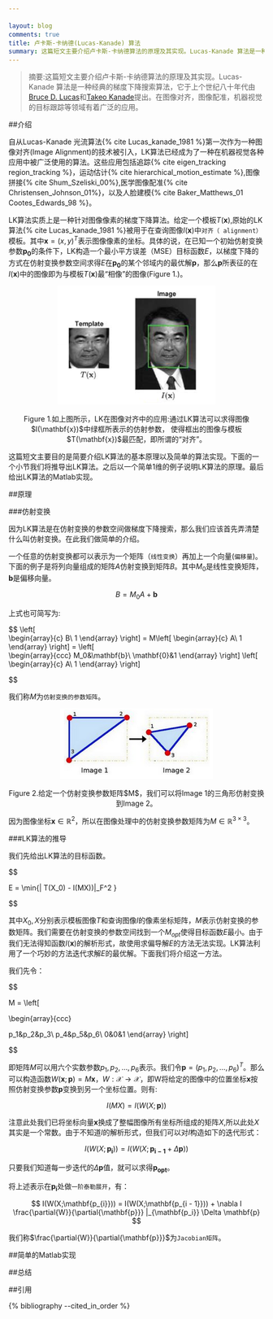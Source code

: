 ```yaml
---

layout: blog
comments: true
title: 卢卡斯-卡纳德(Lucas-Kanade) 算法
summary: 这篇短文主要介绍卢卡斯-卡纳德算法的原理及其实现。Lucas-Kanade 算法是一种经典的梯度下降搜索算法，它于上个世纪八十年代由Bruce D. Lucas和Takeo Kanade提出。在图像对齐，图像配准，机器视觉的目标跟踪等领域有着广泛的应用。
---
```


>摘要:这篇短文主要介绍卢卡斯-卡纳德算法的原理及其实现。Lucas-Kanade 算法是一种经典的梯度下降搜索算法，它于上个世纪八十年代由[Bruce D. Lucas](http://www.ri.cmu.edu/person.html?person_id=1802)和[Takeo Kanade](http://www.ri.cmu.edu/person.html?person_id=136)提出。在图像对齐，图像配准，机器视觉的目标跟踪等领域有着广泛的应用。



##介绍

自从Lucas-Kanade 光流算法{% cite Lucas_kanade_1981 %}第一次作为一种图像对齐(Image Alignment)的技术被引入，LK算法已经成为了一种在机器视觉各种应用中被广泛使用的算法。这些应用包括追踪{% cite eigen_tracking region_tracking %}，运动估计{% cite hierarchical_motion_estimate %},图像拼接{% cite Shum_Szeliski_00%},医学图像配准{% cite Christensen_Johnson_01%}，以及人脸建模{% cite Baker_Matthews_01 Cootes_Edwards_98 %}。


LK算法实质上是一种针对图像像素的梯度下降算法。给定一个模板$T(\mathbf{x})$,原始的LK算法{% cite Lucas_kanade_1981 %}被用于在查询图像$I(\mathbf{x})$中`对齐（ alignment）`模板。其中$\mathbf{x} = (x,y)^T$表示图像像素的坐标。具体的说，在已知一个初始仿射变换参数$\mathbf{p_0}$的条件下，LK构造一个最小平方误差（MSE）目标函数$E$，以梯度下降的方式在仿射变换参数空间求得$E$在$\mathbf{p_0}$的某个邻域内的最优解$\mathbf{p}$，那么$\mathbf{p}$所表征的在$I(\mathbf{x})$中的图像即为与模板$T(\mathbf{x})$最“相像”的图像(Figure 1.)。

<div align='center'><img src="../img/lk_function.png" /><p class = "figure_caption">Figure 1.如上图所示，LK在图像对齐中的应用:通过LK算法可以求得图像$I(\mathbf{x})$中绿框所表示的仿射参数，
使得框出的图像与模板$T(\mathbf{x})$最匹配，即所谓的“对齐”。</p></div>

这篇短文主要目的是简要介绍LK算法的基本原理以及简单的算法实现。下面的一个小节我们将推导出LK算法。之后以一个简单1维的例子说明LK算法的原理。最后给出LK算法的Matlab实现。



##原理

###仿射变换

因为LK算法是在仿射变换的参数空间做梯度下降搜索，那么我们应该首先弄清楚什么叫仿射变换。在此我们做简单的介绍。

一个任意的仿射变换都可以表示为一个矩阵（`线性变换`）再加上一个向量(`偏移量`)。下面的例子是将列向量组成的矩阵$A$仿射变换到矩阵$B$。其中$M_0$是线性变换矩阵，$\mathbf{b}$是偏移向量。

$$
B = M_0A + \mathbf{b}
$$

上式也可简写为:

$$
\left[      
 \begin{array}{c} B\\ 1 
 \end{array} 
 \right] 
 = M\left[ \begin{array}{c} A\\ 1 \end{array} 
 \right] =  \left[      
 \begin{array}{ccc} M_0&\mathbf{b}\\ \mathbf{0}&1 \end{array} 
 \right] \left[ \begin{array}{c} A\\ 1 \end{array} 
 \right]

$$

我们称$M$为`仿射变换的参数矩阵`。

<div align='center'><img src="../img/affine_transform_example.png" width="300px" /><p class = "figure_caption">Figure 2.给定一个仿射变换参数矩阵$M$，我们可以将Image 1的三角形仿射变换到Image 2。</p></div>

因为图像坐标$\mathbf{x} \in \mathbb{R}^2$，所以在图像处理中的仿射变换参数矩阵为$M \in \mathbb{R}^{3 \times 3}$。

###LK算法的推导

我们先给出LK算法的目标函数。

$$

E = \min{\| T(X_0) - I(MX))\|_F^2 }

$$

其中$X_0,X$分别表示模板图像$T$和查询图像$I$的像素坐标矩阵，$M$表示仿射变换的参数矩阵。我们需要在仿射变换的参数空间找到一个$M_{opt}$使得目标函数$E$最小。由于我们无法得知函数$I(\mathbf{x})$的解析形式，故使用求偏导解$E$的方法无法实现。LK算法利用了一个巧妙的方法迭代求解$E$的最优解。下面我们将介绍这一方法。

我们先令：

$$

M = \left[ 

\begin{array}{ccc}

p_1&p_2&p_3\\
p_4&p_5&p_6\\
0&0&1
\end{array}
\right]

$$

即矩阵$M$可以用六个实数参数$p_1,p_2,\dots,p_6$表示。我们令$\mathbf{p} = (p_1,p_2,\dots,p_6)^T$。那么可以构造函数$W(\mathbf{x};\mathbf{p}) = M \mathbf{x}$，$W :\mathscr{X} \to \mathscr{X}$，即W将给定的图像中的位置坐标$\mathbf{x}$按照仿射变换参数$\mathbf{p}$变换到另一个坐标位置。则有:

$$
I(M X) = I(W(X;\mathbf{p}))
$$

注意此处我们已将坐标向量$\mathbf{x}$换成了整幅图像所有坐标所组成的矩阵$X$,所以此处$X$其实是一个常数。由于不知道$I$的解析形式，但我们可以对$I$构造如下的迭代形式：

$$
I(W(X;\mathbf{p_{i}})) = I(W(X;\mathbf{p_{i - 1}} + \Delta \mathbf{p}))
$$

只要我们知道每一步迭代的$\Delta \mathbf{p}$值，就可以求得$\mathbf{p_{opt}}$。

将上述表示在$\mathbf{p_i}$处做`一阶泰勒展开`，有：

$$
I(W(X;\mathbf{p_{i}})) = I(W(X;\mathbf{p_{i - 1}})) + \nabla I \frac{\partial{W}}{\partial{\mathbf{p}}} |_{\mathbf{p_i}} \Delta \mathbf{p}
$$

我们称$\frac{\partial{W}}{\partial{\mathbf{p}}}$为`Jacobian矩阵`。

##简单的Matlab实现

##总结

##引用

{% bibliography --cited_in_order %}


